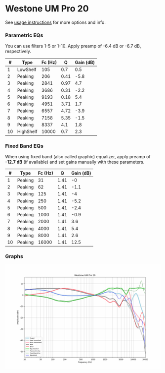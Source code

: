 # Westone UM Pro 20
See [usage instructions](https://github.com/jaakkopasanen/AutoEq#usage) for more options and info.

### Parametric EQs
You can use filters 1-5 or 1-10. Apply preamp of -6.4 dB or -6.7 dB, respectively.

|   # | Type      |   Fc (Hz) |    Q |   Gain (dB) |
|-----|-----------|-----------|------|-------------|
|   1 | LowShelf  |       105 | 0.7  |         0.5 |
|   2 | Peaking   |       206 | 0.41 |        -5.8 |
|   3 | Peaking   |      2841 | 0.97 |         4.7 |
|   4 | Peaking   |      3686 | 0.31 |        -2.2 |
|   5 | Peaking   |      9193 | 0.18 |         5.4 |
|   6 | Peaking   |      4951 | 3.71 |         1.7 |
|   7 | Peaking   |      6557 | 4.72 |        -3.9 |
|   8 | Peaking   |      7158 | 5.35 |        -1.5 |
|   9 | Peaking   |      8337 | 4.1  |         1.8 |
|  10 | HighShelf |     10000 | 0.7  |         2.3 |

### Fixed Band EQs
When using fixed band (also called graphic) equalizer, apply preamp of **-12.7 dB** (if available) and set gains manually with these parameters.

|   # | Type    |   Fc (Hz) |    Q |   Gain (dB) |
|-----|---------|-----------|------|-------------|
|   1 | Peaking |        31 | 1.41 |        -0   |
|   2 | Peaking |        62 | 1.41 |        -1.1 |
|   3 | Peaking |       125 | 1.41 |        -4   |
|   4 | Peaking |       250 | 1.41 |        -5.2 |
|   5 | Peaking |       500 | 1.41 |        -2.4 |
|   6 | Peaking |      1000 | 1.41 |        -0.9 |
|   7 | Peaking |      2000 | 1.41 |         3.6 |
|   8 | Peaking |      4000 | 1.41 |         5.4 |
|   9 | Peaking |      8000 | 1.41 |         2.6 |
|  10 | Peaking |     16000 | 1.41 |        12.5 |

### Graphs
![](./Westone%20UM%20Pro%2020.png)
